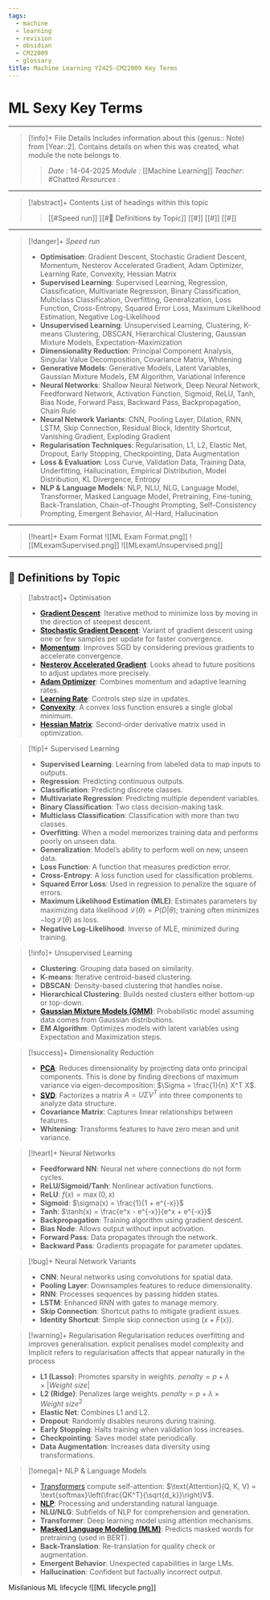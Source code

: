 ```yaml
---
tags:
  - machine
  - learning
  - revision
  - obsidian
  - CM22009
  - glossary
title: Machine Learning Y2425-CM22009 Key Terms
---
```

# ML Sexy Key Terms
---
> [!info]+ File Details
> Includes information about this (genus:: Note) from [Year::2]. Contains details on when this was created, what module the note belongs to.
> > *Date :*  14-04-2025
> > *Module :* [[Machine Learning]]
> > *Teacher*: #Chatted 
> > *Resources :*

---
> [!abstract]+ Contents
> List of headings within this topic
> > [[#Speed run]]
> [[#🧮 Definitions by Topic]]
> [[#]]
> [[#]]
> [[#]]

--- 
> [!danger]+ *Speed run*
> - **Optimisation**: Gradient Descent, Stochastic Gradient Descent, Momentum, Nesterov Accelerated Gradient, Adam Optimizer, Learning Rate, Convexity, Hessian Matrix  
> - **Supervised Learning**: Supervised Learning, Regression, Classification, Multivariate Regression, Binary Classification, Multiclass Classification, Overfitting, Generalization, Loss Function, Cross-Entropy, Squared Error Loss, Maximum Likelihood Estimation, Negative Log-Likelihood  
> - **Unsupervised Learning**: Unsupervised Learning, Clustering, K-means Clustering, DBSCAN, Hierarchical Clustering, Gaussian Mixture Models, Expectation-Maximization  
> - **Dimensionality Reduction**: Principal Component Analysis, Singular Value Decomposition, Covariance Matrix, Whitening  
> - **Generative Models**: Generative Models, Latent Variables, Gaussian Mixture Models, EM Algorithm, Variational Inference  
> - **Neural Networks**: Shallow Neural Network, Deep Neural Network, Feedforward Network, Activation Function, Sigmoid, ReLU, Tanh, Bias Node, Forward Pass, Backward Pass, Backpropagation, Chain Rule  
> - **Neural Network Variants**: CNN, Pooling Layer, Dilation, RNN, LSTM, Skip Connection, Residual Block, Identity Shortcut, Vanishing Gradient, Exploding Gradient  
> - **Regularisation Techniques**: Regularisation, L1, L2, Elastic Net, Dropout, Early Stopping, Checkpointing, Data Augmentation  
> - **Loss & Evaluation**: Loss Curve, Validation Data, Training Data, Underfitting, Hallucination, Empirical Distribution, Model Distribution, KL Divergence, Entropy  
> - **NLP & Language Models**: NLP, NLU, NLG, Language Model, Transformer, Masked Language Model, Pretraining, Fine-tuning, Back-Translation, Chain-of-Thought Prompting, Self-Consistency Prompting, Emergent Behavior, AI-Hard, Hallucination

---


> [!heart]+ Exam Format
> ![[ML Exam Format.png]]
> ![[MLexamSupervised.png]]
> ![[MLexamUnsupervised.png]]

---
## 🧮 Definitions by Topic

> [!abstract]+ Optimisation
> - **[Gradient Descent](https://en.wikipedia.org/wiki/Gradient_descent)**: Iterative method to minimize loss by moving in the direction of steepest descent.
> - **[Stochastic Gradient Descent](https://en.wikipedia.org/wiki/Stochastic_gradient_descent)**: Variant of gradient descent using one or few samples per update for faster convergence.
> - **[Momentum](https://en.wikipedia.org/wiki/Stochastic_gradient_descent#Momentum)**: Improves SGD by considering previous gradients to accelerate convergence.
> - **[Nesterov Accelerated Gradient](https://towardsdatascience.com/nesterov-accelerated-gradient-how-it-works-7cb5bbb597b2)**: Looks ahead to future positions to adjust updates more precisely.
> - **[Adam Optimizer](https://arxiv.org/abs/1412.6980)**: Combines momentum and adaptive learning rates.
> - **[Learning Rate](https://machinelearningmastery.com/learning-rate-for-deep-learning-neural-networks/)**: Controls step size in updates.
> - **[Convexity](https://en.wikipedia.org/wiki/Convex_function)**: A convex loss function ensures a single global minimum.
> - **[Hessian Matrix](https://en.wikipedia.org/wiki/Hessian_matrix)**: Second-order derivative matrix used in optimization.

> [!tip]+ Supervised Learning
> - **Supervised Learning**: Learning from labeled data to map inputs to outputs.
> - **Regression**: Predicting continuous outputs.
> - **Classification**: Predicting discrete classes.
> - **Multivariate Regression**: Predicting multiple dependent variables.
> - **Binary Classification**: Two class decision-making task.
> - **Multiclass Classification**: Classification with more than two classes.
> - **Overfitting**: When a model memorizes training data and performs poorly on unseen data.
> - **Generalization**: Model’s ability to perform well on new, unseen data.
> - **Loss Function**: A function that measures prediction error.
> - **Cross-Entropy**: A loss function used for classification problems.
> - **Squared Error Loss**: Used in regression to penalize the square of errors.
> - **Maximum Likelihood Estimation (MLE)**: Estimates parameters by maximizing data likelihood $\mathcal{L}(\theta) = P(D|\theta)$; training often minimizes $-\log \mathcal{L}(\theta)$ as loss.
> - **Negative Log-Likelihood**: Inverse of MLE, minimized during training.

> [!info]+ Unsupervised Learning
> - **Clustering**: Grouping data based on similarity.
> - **K-means**: Iterative centroid-based clustering.
> - **DBSCAN**: Density-based clustering that handles noise.
> - **Hierarchical Clustering**: Builds nested clusters either bottom-up or top-down.
> - **[Gaussian Mixture Models (GMM)](https://en.wikipedia.org/wiki/Mixture_model)**: Probabilistic model assuming data comes from Gaussian distributions.
> - **EM Algorithm**: Optimizes models with latent variables using Expectation and Maximization steps.

> [!success]+ Dimensionality Reduction
> - **[PCA](https://en.wikipedia.org/wiki/Principal_component_analysis)**: Reduces dimensionality by projecting data onto principal components. This is done by finding directions of maximum variance via eigen-decomposition: $\Sigma = \frac{1}{n} X^T X$.
> - **[SVD](https://en.wikipedia.org/wiki/Singular_value_decomposition)**: Factorizes a matrix $A = U \Sigma V^T$ into three components to analyze data structure.
> - **Covariance Matrix**: Captures linear relationships between features.
> - **Whitening**: Transforms features to have zero mean and unit variance.

> [!heart]+ Neural Networks
> - **Feedforward NN**: Neural net where connections do not form cycles.
> - **ReLU/Sigmoid/Tanh**: Nonlinear activation functions.
> - **ReLU**: $f(x) = \max(0, x)$
> - **Sigmoid**: $\sigma(x) = \frac{1}{1 + e^{-x}}$
> - **Tanh**: $\tanh(x) = \frac{e^x - e^{-x}}{e^x + e^{-x}}$
> - **Backpropagation**: Training algorithm using gradient descent.
> - **Bias Node**: Allows output without input activation.
> - **Forward Pass**: Data propagates through the network.
> - **Backward Pass**: Gradients propagate for parameter updates.

> [!bug]+ Neural Network Variants
> - **CNN**: Neural networks using convolutions for spatial data.
> - **Pooling Layer**: Downsamples features to reduce dimensionality.
> - **RNN**: Processes sequences by passing hidden states.
> - **LSTM**: Enhanced RNN with gates to manage memory.
> - **Skip Connection**: Shortcut paths to mitigate gradient issues.
> - **Identity Shortcut**: Simple skip connection using $( x + F(x) )$.

> [!warning]+ Regularisation
> Regularisation reduces overfitting and improves generalisation. explicit penalises model complexity and Implicit refers to regularisation affects that appear naturally in the process
> - **L1 (Lasso)**: Promotes sparsity in weights. $penalty = p + \lambda \times |Weight \ size|$
> - **L2 (Ridge)**: Penalizes large weights. $penalty = p + \lambda \times Weight \ size^2$
> - **Elastic Net**: Combines L1 and L2.
> - **Dropout**: Randomly disables neurons during training.
> - **Early Stopping**: Halts training when validation loss increases.
> - **Checkpointing**: Saves model state periodically.
> - **Data Augmentation**: Increases data diversity using transformations.

> [!omega]+ NLP & Language Models
> - [Transformers](https://en.wikipedia.org/wiki/Transformer_(machine_learning_model)) compute self-attention: $\text{Attention}(Q, K, V) = \text{softmax}\left(\frac{QK^T}{\sqrt{d_k}}\right)V$.
> - **[NLP](https://en.wikipedia.org/wiki/Natural_language_processing)**: Processing and understanding natural language.
> - **NLU/NLG**: Subfields of NLP for comprehension and generation.
> - **Transformer**: Deep learning model using attention mechanisms.
> - **[Masked Language Modeling (MLM)](https://huggingface.co/transformers/glossary.html#masked-language-modeling)**: Predicts masked words for pretraining (used in BERT).
> - **Back-Translation**: Re-translation for quality check or augmentation.
> - **Emergent Behavior**: Unexpected capabilities in large LMs.
> - **Hallucination**: Confident but factually incorrect output.

Misilanious
ML lifecycle
![[ML lifecycle.png]]